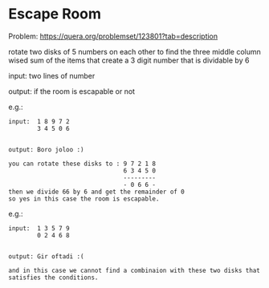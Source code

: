 # Escape Room
Problem: https://quera.org/problemset/123801?tab=description

rotate two disks of 5 numbers on each other to find the three middle column wised sum of the items that create a 3 digit number that is dividable by 6

input: two lines of number

output: if the room is escapable or not

e.g.: 

    input:  1 8 9 7 2
            3 4 5 0 6


    output: Boro joloo :)

    you can rotate these disks to : 9 7 2 1 8 
                                    6 3 4 5 0
                                    ---------
                                    - 0 6 6 -
    then we divide 66 by 6 and get the remainder of 0
    so yes in this case the room is escapable.

e.g.: 

    input:  1 3 5 7 9
            0 2 4 6 8


    output: Gir oftadi :(

    and in this case we cannot find a combinaion with these two disks that satisfies the conditions.